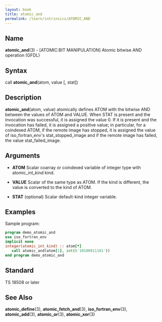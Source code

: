 ```yaml
---
layout: book
title: atomic_and
permalink: /learn/intrinsics/ATOMIC_AND
---
```

## __Name__

__atomic\_and__(3) - \[ATOMIC:BIT MANIPULATION\] Atomic bitwise AND operation
(GFDL)

## __Syntax__

call __atomic\_and__(atom, value \[, stat\])

## __Description__

__atomic\_and__(atom, value) atomically defines ATOM with the bitwise
AND between the values of ATOM and VALUE. When STAT is present and the
invocation was successful, it is assigned the value 0. If it is present
and the invocation has failed, it is assigned a positive value; in
particular, for a coindexed ATOM, if the remote image has stopped, it is
assigned the value of iso\_fortran\_env's stat\_stopped\_image and if
the remote image has failed, the value stat\_failed\_image.

## __Arguments__

  - __ATOM__
    Scalar coarray or coindexed variable of integer type with
    atomic\_int\_kind kind.

  - __VALUE__
    Scalar of the same type as ATOM. If the kind is different, the value
    is converted to the kind of ATOM.

  - __STAT__
    (optional) Scalar default-kind integer variable.

## __Examples__

Sample program:

```fortran
program demo_atomic_and
use iso_fortran_env
implicit none
integer(atomic_int_kind) :: atom[*]
   call atomic_and(atom[1], int(b'10100011101'))
end program demo_atomic_and
```

## __Standard__

TS 18508 or later

## __See Also__

__atomic\_define__(3), __atomic\_fetch\_and__(3),
__iso\_fortran\_env__(3), __atomic\_add__(3), __atomic\_or__(3),
__atomic\_xor__(3)
